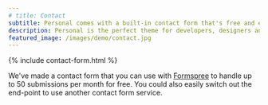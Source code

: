 ```yaml
---
# title: Contact
subtitle: Personal comes with a built-in contact form that's free and easy to set up.
description: Personal is the perfect theme for developers, designers and other creatives.
featured_image: /images/demo/contact.jpg
---
```


{% include contact-form.html %}

We've made a contact form that you can use with [Formspree](https://formspree.io/create/jekyllthemes) to handle up to 50 submissions per month for free. You could also easily switch out the end-point to use another contact form service.